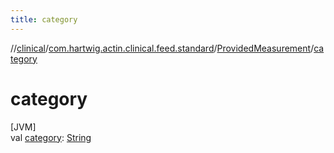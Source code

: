 ```yaml
---
title: category
---
```

//[clinical](../../../index.html)/[com.hartwig.actin.clinical.feed.standard](../index.html)/[ProvidedMeasurement](index.html)/[category](category.html)



# category



[JVM]\
val [category](category.html): [String](https://kotlinlang.org/api/latest/jvm/stdlib/kotlin/-string/index.html)




